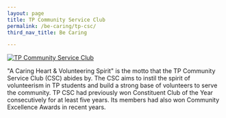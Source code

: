 ```yaml
---
layout: page
title: TP Community Service Club
permalink: /be-caring/tp-csc/
third_nav_title: Be Caring

---
```

[![TP Community Service Club]({{site.baseurl}}/images/BeCaring-mid_autumn_festival.jpg)](https://www.facebook.com/tpcsc/)

"A Caring Heart & Volunteering Spirit" is the motto that the TP Community Service Club (CSC) abides by. The CSC aims to instil the spirit of volunteerism in TP students and build a strong base of volunteers to serve the community. TP CSC had previously won Constituent Club of the Year consecutively for at least five years. Its members had also won Community Excellence Awards in recent years. 

